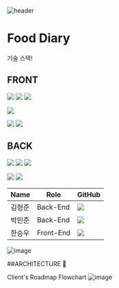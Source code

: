 ![header](https://capsule-render.vercel.app/api?type=waving&color=gradient&height=200&text=FoodDiary&fontAlign=70&fontAlignY=40&animation=t]]winkling)      

# Food Diary

기술 스택!



## FRONT

![](https://img.shields.io/badge/FRONT-JavaScript-EFD81D?style=for-the-badge&logo=TypeScript)
![](https://img.shields.io/badge/FRONT-HTML5-E85E28?style=for-the-badge&logo=HTML5)
![](https://img.shields.io/badge/FRONT-CSS3-2992C9?style=for-the-badge&logo=CSS3)

![](https://img.shields.io/badge/FRONT-React-61DAFB?style=for-the-badge&logo=React)

![](https://img.shields.io/badge/FRONT-VSCode-582B8D?style=for-the-badge&logo=VisualStudioCode)
![](https://img.shields.io/badge/FRONT-Bootstrap-1e97e8?style=for-the-badge&logo=Bootstrap)

## BACK

![](https://img.shields.io/badge/BACK-Java-F7F7F7?style=for-the-badge&logo=Java)
![](https://img.shields.io/badge/BACK-Spring_boot-69AD3C?style=for-the-badge&logo=Spring-boot)
![](https://img.shields.io/badge/BACK-IntelliJ-010101?style=for-the-badge&logo=IntelliJIDEA)

![](https://img.shields.io/badge/BACK-Postman-f56933?style=for-the-badge&logo=Postman)
![](https://img.shields.io/badge/BACK-MySql-D68400?style=for-the-badge&logo=MySql)

|Name|Role|GitHub|
|------|---|---|
|김형준|Back-End|[<img src="https://img.shields.io/badge/GitHub-ryanromaris-2992C9?style=for-the-badge&logo=CSS3/">](https://github.com/ryanromaris)|
|박민준|Back-End|[<img src="https://img.shields.io/badge/GitHub-unicusstella-2992C9?style=for-the-badge&logo=CSS3/">](https://github.com/unicusstella)|
|한승우|Front-End|[<img src="https://img.shields.io/badge/GitHub-sehan95-2992C9?style=for-the-badge&logo=CSS3/">](https://github.com/sehan95)|

![image](https://user-images.githubusercontent.com/85718995/137320396-f2f7e2c5-fcfa-49c1-9fb6-5b2f62b7c3e3.png)

##ARCHITECTURE :hammer:

Client's Roadmap Flowchart
![image](https://user-images.githubusercontent.com/85821497/137328228-cb6b0245-cb01-4658-8b15-89240c1c34ab.jpg)



